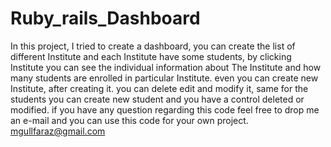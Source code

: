 # Ruby_rails_Dashboard

In this project, I tried to create a dashboard, you can create the list of different Institute and each Institute have some students, by clicking Institute you can see the individual information about The Institute and how many students are enrolled in particular Institute. 
even you can create new Institute, after creating it. you can delete edit and modify it,
same for the students you can create new student and you have a control deleted or modified. if you have any question regarding this code feel free to drop me an e-mail and you can use this code for your own project. mgullfaraz@gmail.com